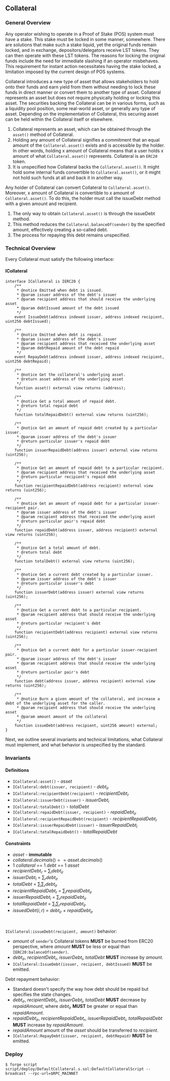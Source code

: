## Collateral

### General Overview

Any operator wishing to operate in a Proof of Stake (POS) system must have a stake. This stake must be locked in some manner, somewhere. There are solutions that make such a stake liquid, yet the original funds remain locked, and in exchange, depositors/delegators receive LST tokens. They can then operate with these LST tokens. The reasons for locking the original funds include the need for immediate slashing if an operator misbehaves. This requirement for instant action necessitates having the stake locked, a limitation imposed by the current design of POS systems.

Collateral introduces a new type of asset that allows stakeholders to hold onto their funds and earn yield from them without needing to lock these funds in direct manner or convert them to another type of asset. Collateral represents an asset but does not require physically holding or locking this asset. The securities backing the Collateral can be in various forms, such as a liquidity pool position, some real-world asset, or generally any type of asset. Depending on the implementation of Collateral, this securing asset can be held within the Collateral itself or elsewhere.

1. Collateral represents an asset, which can be obtained through the `asset()` method of Collateral.
2. Holding any amount of Collateral signifies a commitment that an equal amount of the `Collateral.asset()` exists and is accessible by the holder. In other words, holding x amount of Collateral means that a user holds x amount of what `Collateral.asset()` represents. Collateral is an `ERC20` token.
3. It is unspecified how Collateral backs the `Collateral.asset()`. It might hold some internal funds convertible to `Collateral.asset()`, or it might not hold such funds at all and back it in another way.

Any holder of Collateral can convert Collateral to `Collateral.asset()`. Moreover, x amount of Collateral is convertible to x amount of `Collateral.asset()`. To do this, the holder must call the issueDebt method with a given amount and recipient.

1. The only way to obtain `Collateral.asset()` is through the issueDebt method.
2. This method reduces the `Collateral.balanceOf(sender)` by the specified amount, effectively creating a so-called debt.
3. The process for repaying this debt remains unspecified.

### Technical Overview

Every Collateral must satisfy the following interface:

#### ICollateral

```solidity
interface ICollateral is IERC20 {
    /**
     * @notice Emitted when debt is issued.
     * @param issuer address of the debt's issuer
     * @param recipient address that should receive the underlying asset
     * @param debtIssued amount of the debt issued
     */
    event IssueDebt(address indexed issuer, address indexed recipient, uint256 debtIssued);

    /**
     * @notice Emitted when debt is repaid.
     * @param issuer address of the debt's issuer
     * @param recipient address that received the underlying asset
     * @param debtRepaid amount of the debt repaid
     */
    event RepayDebt(address indexed issuer, address indexed recipient, uint256 debtRepaid);

    /**
     * @notice Get the collateral's underlying asset.
     * @return asset address of the underlying asset
     */
    function asset() external view returns (address);

    /**
     * @notice Get a total amount of repaid debt.
     * @return total repaid debt
     */
    function totalRepaidDebt() external view returns (uint256);

    /**
     * @notice Get an amount of repaid debt created by a particular issuer.
     * @param issuer address of the debt's issuer
     * @return particular issuer's repaid debt
     */
    function issuerRepaidDebt(address issuer) external view returns (uint256);

    /**
     * @notice Get an amount of repaid debt to a particular recipient.
     * @param recipient address that received the underlying asset
     * @return particular recipient's repaid debt
     */
    function recipientRepaidDebt(address recipient) external view returns (uint256);

    /**
     * @notice Get an amount of repaid debt for a particular issuer-recipient pair.
     * @param issuer address of the debt's issuer
     * @param recipient address that received the underlying asset
     * @return particular pair's repaid debt
     */
    function repaidDebt(address issuer, address recipient) external view returns (uint256);

    /**
     * @notice Get a total amount of debt.
     * @return total debt
     */
    function totalDebt() external view returns (uint256);

    /**
     * @notice Get a current debt created by a particular issuer.
     * @param issuer address of the debt's issuer
     * @return particular issuer's debt
     */
    function issuerDebt(address issuer) external view returns (uint256);

    /**
     * @notice Get a current debt to a particular recipient.
     * @param recipient address that should receive the underlying asset
     * @return particular recipient's debt
     */
    function recipientDebt(address recipient) external view returns (uint256);

    /**
     * @notice Get a current debt for a particular issuer-recipient pair.
     * @param issuer address of the debt's issuer
     * @param recipient address that should receive the underlying asset
     * @return particular pair's debt
     */
    function debt(address issuer, address recipient) external view returns (uint256);

    /**
     * @notice Burn a given amount of the collateral, and increase a debt of the underlying asset for the caller.
     * @param recipient address that should receive the underlying asset
     * @param amount amount of the collateral
     */
    function issueDebt(address recipient, uint256 amount) external;
}
```

Next, we outline several invariants and technical limitations, what Collateral must implement, and what behavior is unspecified by the standard.

### Invariants

#### Definitions

- `ICollateral:asset()` - $asset$
- `ICollateral:debt(issuer, recipient)` - $debt_{ir}$
- `ICollateral:recipientDebt(recipient)` - $recipientDebt_{r}$
- `ICollateral:issuerDebt(issuer)` - $issuerDebt_{i}$
- `ICollateral:totalDebt()` - $totalDebt$
- `ICollateral:repaidDebt(issuer, recipient)` - $repaidDebt_{ir}$
- `ICollateral:recipientRepaidDebt(recipient)` - $recipientRepaidDebt_{r}$
- `ICollateral:issuerRepaidDebt(issuer)` - $issuerRepaidDebt_{i}$
- `ICollateral:totalRepaidDebt()` - $totalRepaidDebt$

#### Constraints

- $asset$ - **immutable**
- $collateral.decimals() == asset.decimals()$
- $1$ $collateral$ == $1$ $debt$ == $1$ $asset$
- $recipientDebt_{r}$ = $\sum_{i} debt_{ir}$
- $issuerDebt_{i}$ = $\sum_{r} debt_{ir}$
- $totalDebt$ = $\sum_{i}\sum_{r} debt_{ir}$
- $recipientRepaidDebt_{r}$ = $\sum_{i} repaidDebt_{ir}$
- $issuerRepaidDebt_{i}$ = $\sum_{r} repaidDebt_{ir}$
- $totalRepaidDebt$ = $\sum_{i}\sum_{r} repaidDebt_{ir}$
- $issuedDebt(i, r)$ = $debt_{ir}$ + $repaidDebt_{ir}$

<br/>

`ICollateral:issueDebt(recipient, amount)` behavior:

- $amount$ of `sender`'s Collateral tokens **MUST** be burned from ERC20 perspective, where $amount$ **MUST** be less or equal than `IERC20:balanceOf(sender)`.
- $debt_{ir}$, $recipientDebt_{r}$, $issuerDebt_{i}$, $totalDebt$ **MUST** increase by $amount$.
- `ICollateral:IssueDebt(issuer, recipient, debtIssued)` **MUST** be emitted.

Debt repayment behavior:

- Standard doesn't specify the way how debt should be repaid but specifies the state changes.
- $debt_{ir}$, $recipientDebt_{r}$, $issuerDebt_{i}$, $totalDebt$ **MUST** decrease by $repaidAmount$, where $debt_{ir}$ **MUST** be greater or equal than $repaidAmount$.
- $repaidDebt_{ir}$, $recipientRepaidDebt_{r}$, $issuerRepaidDebt_{i}$, $totalRepaidDebt$ **MUST** increase by $repaidAmount$.
- $repaidAmount$ amount of the $asset$ should be transferred to $recipient$.
- `ICollateral:RepayDebt(issuer, recipient, debtRepaid)` **MUST** be emitted.

### Deploy

```shell
$ forge script script/deploy/DefaultCollateral.s.sol:DefaultCollateralScript --broadcast --rpc-url=$RPC_MAINNET
```
